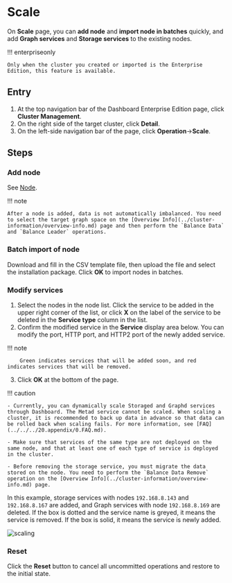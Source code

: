 # Scale

On **Scale** page, you can **add node** and **import node in batches** quickly, and add **Graph services** and **Storage services** to the existing nodes.

!!! enterpriseonly 

    Only when the cluster you created or imported is the Enterprise Edition, this feature is available.

## Entry

1. At the top navigation bar of the Dashboard Enterprise Edition page, click **Cluster Management**.
2. On the right side of the target cluster, click **Detail**.
3. On the left-side navigation bar of the page, click **Operation**->**Scale**.

## Steps

### Add node

See [Node](node.md).

!!! note

    After a node is added, data is not automatically imbalanced. You need to select the target graph space on the [Overview Info](../cluster-information/overview-info.md) page and then perform the `Balance Data` and `Balance Leader` operations.

### Batch import of node

Download and fill in the CSV template file, then upload the file and select the installation package. Click **OK** to import nodes in batches.

### Modify services

1. Select the nodes in the node list. Click the service to be added in the upper right corner of the list, or click **X** on the label of the service to be deleted in the **Service type** column in the list.
2. Confirm the modified service in the **Service** display area below. You can modify the port, HTTP port, and HTTP2 port of the newly added service.

  !!! note

        Green indicates services that will be added soon, and red indicates services that will be removed.

3. Click **OK** at the bottom of the page.

!!! caution

    - Currently, you can dynamically scale Storaged and Graphd services through Dashboard. The Metad service cannot be scaled. When scaling a cluster, it is recommended to back up data in advance so that data can be rolled back when scaling fails. For more information, see [FAQ](../../../20.appendix/0.FAQ.md).

    - Make sure that services of the same type are not deployed on the same node, and that at least one of each type of service is deployed in the cluster.

    - Before removing the storage service, you must migrate the data stored on the node. You need to perform the `Balance Data Remove` operation on the [Overview Info](../cluster-information/overview-info.md) page.

In this example, storage services with nodes `192.168.8.143` and `192.168.8.167` are added, and Graph services with node `192.168.8.169` are deleted. If the box is dotted and the service name is greyed, it means the service is removed. If the box is solid, it means the service is newly added.

![scaling](https://docs-cdn.nebula-graph.com.cn/figures/scaling-ds-2022_4-14_en.png)

### Reset

Click the **Reset** button to cancel all uncommitted operations and restore to the initial state.
